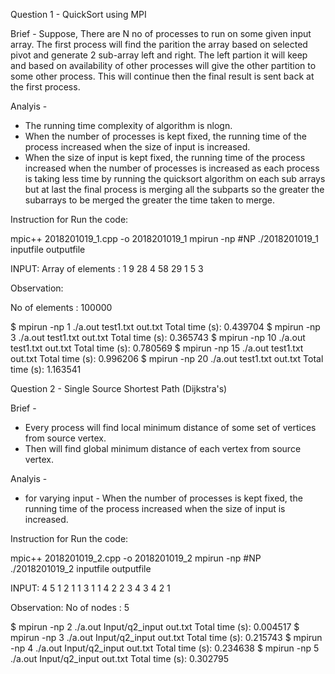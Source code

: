 Question 1 - QuickSort using MPI

Brief -
 Suppose, There are N no of processes to run on some given input array. The first process will find the parition the array based on selected pivot and generate 2 sub-array left and right. The left partion it will keep and based on availability of other processes will give the other partition to some other process. This will continue then the final result is sent back at the first process.

Analyis -
- The running time complexity of algorithm is nlogn.
- When the number of processes is kept fixed, the running time of the process increased when the size of input is increased.
- When the size of input is kept fixed, the running time of the process increased when the number of processes is increased as each process is taking less time by running the quicksort algorithm on each sub arrays but at last the final process is merging all the subparts so the greater the subarrays to be merged the greater the time taken to merge.

Instruction for Run the code:

mpic++ 2018201019_1.cpp -o 2018201019_1
mpirun -np #NP ./2018201019_1 inputfile outputfile

INPUT: 
Array of elements : 1 9 28 4 58 29 1 5 3

Observation:

No of elements :  100000

$ mpirun -np 1 ./a.out test1.txt out.txt
Total time (s): 0.439704
$ mpirun -np 3 ./a.out test1.txt out.txt
Total time (s): 0.365743
$ mpirun -np 10 ./a.out test1.txt out.txt
Total time (s): 0.780569
$ mpirun -np 15 ./a.out test1.txt out.txt
Total time (s): 0.996206
$ mpirun -np 20 ./a.out test1.txt out.txt
Total time (s): 1.163541


Question 2 - Single Source Shortest Path (Dijkstra's)

Brief -
- Every process will find local minimum distance of some set of vertices from source vertex.
- Then will find global minimum distance of each vertex from source vertex.

Analyis -
- for varying input -
  When the number of processes is kept fixed, the running time of the process increased when the size of input is increased.

Instruction for Run the code:

mpic++ 2018201019_2.cpp -o 2018201019_2
mpirun -np #NP ./2018201019_2 inputfile outputfile

INPUT: 
4 5
1 2 1
1 3 1 
1 4 2
2 3 4
3 4 2
1

Observation:
No of nodes : 5

$ mpirun -np 2 ./a.out Input/q2_input out.txt
Total time (s): 0.004517
$ mpirun -np 3 ./a.out Input/q2_input out.txt
Total time (s): 0.215743
$ mpirun -np 4 ./a.out Input/q2_input out.txt
Total time (s): 0.234638
$ mpirun -np 5 ./a.out Input/q2_input out.txt
Total time (s): 0.302795

